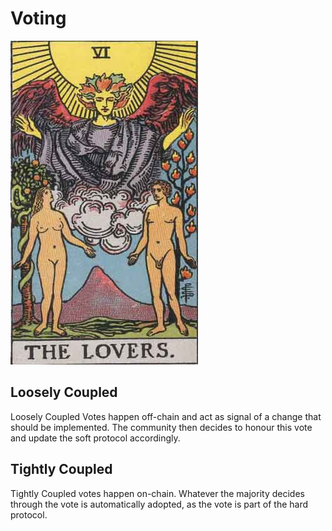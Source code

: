 # Voting

 

![Voting](../.gitbook/assets/rws_tarot_06_lovers.jpg)

## **Loosely Coupled**

Loosely Coupled Votes happen off-chain and act as signal of a change that should be implemented. The community then decides to honour this vote and update the soft protocol accordingly.

##  **Tightly Coupled**

Tightly Coupled votes happen on-chain. Whatever the majority decides through the vote is automatically adopted, as the vote is part of the hard protocol.

